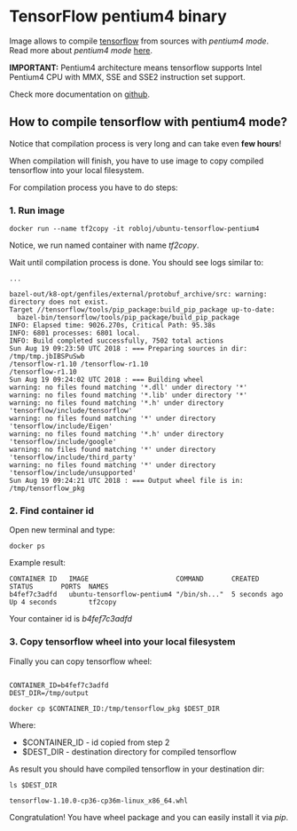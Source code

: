 # TensorFlow pentium4 binary

Image allows to compile [tensorflow](https://www.tensorflow.org)
from sources with *pentium4 mode*. Read more about *pentium4 mode* [here](https://gcc.gnu.org/onlinedocs/gcc-4.5.3/gcc/i386-and-x86_002d64-Options.html).

__IMPORTANT:__ Pentium4 architecture means tensorflow supports
Intel Pentium4 CPU with MMX, SSE and SSE2 instruction set support.

Check more documentation on [github](https://github.com/robertobloj/tensorflow-builder).

## How to compile tensorflow with pentium4 mode?

Notice that compilation process is very long and can take even __few hours__!

When compilation will finish, you have to use image to copy compiled tensorflow
into your local filesystem.


For compilation process you have to do steps:

### 1. Run image

```
docker run --name tf2copy -it robloj/ubuntu-tensorflow-pentium4
```


Notice, we run named container with name *tf2copy*.

Wait until compilation process is done. You should see logs similar to:


```
...

bazel-out/k8-opt/genfiles/external/protobuf_archive/src: warning: directory does not exist.
Target //tensorflow/tools/pip_package:build_pip_package up-to-date:
  bazel-bin/tensorflow/tools/pip_package/build_pip_package
INFO: Elapsed time: 9026.270s, Critical Path: 95.38s
INFO: 6801 processes: 6801 local.
INFO: Build completed successfully, 7502 total actions
Sun Aug 19 09:23:50 UTC 2018 : === Preparing sources in dir: /tmp/tmp.jbIBSPuSwb
/tensorflow-r1.10 /tensorflow-r1.10
/tensorflow-r1.10
Sun Aug 19 09:24:02 UTC 2018 : === Building wheel
warning: no files found matching '*.dll' under directory '*'
warning: no files found matching '*.lib' under directory '*'
warning: no files found matching '*.h' under directory 'tensorflow/include/tensorflow'
warning: no files found matching '*' under directory 'tensorflow/include/Eigen'
warning: no files found matching '*.h' under directory 'tensorflow/include/google'
warning: no files found matching '*' under directory 'tensorflow/include/third_party'
warning: no files found matching '*' under directory 'tensorflow/include/unsupported'
Sun Aug 19 09:24:21 UTC 2018 : === Output wheel file is in: /tmp/tensorflow_pkg
```

### 2. Find container id

Open new terminal and type:

```
docker ps

```


Example result:

```
CONTAINER ID   IMAGE                      COMMAND       CREATED        STATUS       PORTS  NAMES
b4fef7c3adfd   ubuntu-tensorflow-pentium4 "/bin/sh..."  5 seconds ago  Up 4 seconds        tf2copy

```


Your container id is *b4fef7c3adfd*

### 3. Copy tensorflow wheel into your local filesystem

Finally you can copy tensorflow wheel:

```

CONTAINER_ID=b4fef7c3adfd
DEST_DIR=/tmp/output

docker cp $CONTAINER_ID:/tmp/tensorflow_pkg $DEST_DIR

```


Where:

- $CONTAINER_ID - id copied from step 2
- $DEST_DIR - destination directory for compiled tensorflow

As result you should have compiled tensorflow in your destination dir:

```
ls $DEST_DIR

tensorflow-1.10.0-cp36-cp36m-linux_x86_64.whl
```


Congratulation! You have wheel package and you can easily install it via *pip*.
